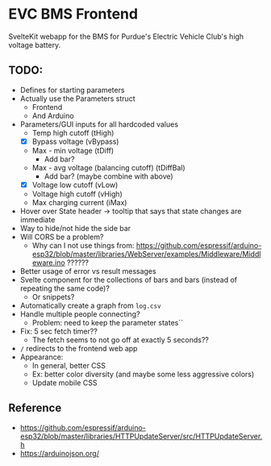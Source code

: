 # EVC BMS Frontend

SvelteKit webapp for the BMS for Purdue's Electric Vehicle Club's high voltage battery.

## TODO:

- Defines for starting parameters
- Actually use the Parameters struct
	- Frontend
	- And Arduino
- Parameters/GUI inputs for all hardcoded values
	- Temp high cutoff (tHigh)
	- [x] Bypass voltage (vBypass)
	- Max - min voltage (tDiff)
		- Add bar?
	- Max - avg voltage (balancing cutoff) (tDiffBal)
		- Add bar? (maybe combine with above)
	- [x] Voltage low cutoff (vLow)
	- Voltage high cutoff (vHigh)
	- Max charging current (iMax)
- Hover over State header -> tooltip that says that state changes are immediate
- Way to hide/not hide the side bar
- Will CORS be a problem?
	- Why can I not use things from: https://github.com/espressif/arduino-esp32/blob/master/libraries/WebServer/examples/Middleware/Middleware.ino ??????
- Better usage of error vs result messages
- Svelte component for the collections of bars and bars (instead of repeating the same code)?
	- Or snippets?
- Automatically create a graph from `log.csv`
- Handle multiple people connecting?
	- Problem: need to keep the parameter states``
- Fix: 5 sec fetch timer??
	- The fetch seems to not go off at exactly 5 seconds??
- `/` redirects to the frontend web app
- Appearance:
	- In general, better CSS
	- Ex: better color diversity (and maybe some less aggressive colors)
	- Update mobile CSS

## Reference

- https://github.com/espressif/arduino-esp32/blob/master/libraries/HTTPUpdateServer/src/HTTPUpdateServer.h
- https://arduinojson.org/
